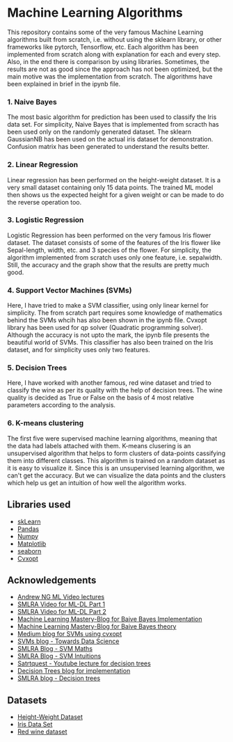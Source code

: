 # Machine Learning Algorithms
This repository contains some of the very famous Machine Learning algorithms built from scratch, i.e. without using the sklearn library, or other frameworks like pytorch, Tensorflow, etc. Each algorithm has been implemented from scratch along with explanation for each and every step. Also, in the end there is comparison by using libraries. Sometimes, the results are not as good since the approach has not been optimized, but the main motive was the implementation from scratch. The algorithms have been explained in brief in the ipynb file. 

### 1. Naive Bayes
The most basic algorithm for prediction has been used to classify the Iris data set. For simplicity, Naive Bayes that is implemented from scracth has been used only on the randomly generated dataset. The sklearn GaussianNB has been used on the actual iris dataset for demonstration. Confusion matrix has been generated to understand the results better.

### 2. Linear Regression 
Linear regression has been performed on the height-weight dataset. It is a very small dataset containing only 15 data points. The trained ML model then shows us the expected height for a given weight or can be made to do the reverse operation too.

### 3. Logistic Regression
Logistic Regression has been performed on the very famous Iris flower dataset. The dataset consists of some of the features of the Iris flower like Sepal-length, width, etc. and 3 species of the flower. For simplicity, the algorithm implemented from scratch uses only one feature, i.e. sepalwidth. Still, the accuracy and the graph show that the results are pretty much good. 

### 4. Support Vector Machines (SVMs)
Here, I have tried to make a SVM classifier, using only linear kernel for simplicity. The from scratch part requires some knowledge of mathematics behind the SVMs whcih has also been shown in the ipynb file. Cvxopt library has been used for qp solver (Quadratic programming solver). Although the accuracy is not upto the mark, the ipynb file presents the beautiful world of SVMs. This classifier has also been trained on the Iris dataset, and for simplicity uses only two features. 

### 5. Decision Trees 
Here, I have worked with another famous, red wine dataset and tried to classify the wine as per its quality with the help of decision trees. The wine quality is decided as True or False on the basis of 4 most relative parameters according to the analysis. 

### 6. K-means clustering
The first five were supervised machine learning algorithms, meaning that the data had labels attached with them. K-means clusering is an unsupervised algorithm that helps to form clusters of data-points cassifying them into different classes. This algorithm is trained on a random dataset as it is easy to visualize it. Since this is an unsupervised learning algorithm, we can't get the accuracy. But we can visualize the data points and the clusters which help us get an intuition of how well the algorithm works.


## Libraries used 
* <a href="https://scikit-learn.org/stable/">skLearn</a>
* <a href="https://pandas.pydata.org/" >Pandas</a>
* <a href="https://numpy.org/" >Numpy</a>
* <a href="https://matplotlib.org/" >Matplotlib</a>
* <a href="https://seaborn.pydata.org/">seaborn</a>
* <a href="http://cvxopt.org/" >Cvxopt</a>


## Acknowledgements
* <a href="https://youtube.com/playlist?list=PLLssT5z_DsK-h9vYZkQkYNWcItqhlRJLN">Andrew NG ML Video lectures</a>
* <a href="https://www.youtube.com/watch?v=uo7tXBw6zSo">SMLRA Video for ML-DL Part 1<a/>
* <a href="https://www.youtube.com/watch?v=JBALiIkL-xA">SMLRA Video for ML-DL Part 2<a/>
* <a href="https://machinelearningmastery.com/naive-bayes-classifier-scratch-python/">Machine Learning Mastery-Blog for Baive Bayes Implementation</a>
* <a href="https://machinelearningmastery.com/bayes-theorem-for-machine-learning/">Machine Learning Mastery-Blog for Baive Bayes theory</a>
* <a href="https://medium.com/python-in-plain-english/introducing-python-package-cvxopt-implementing-svm-from-scratch-dc40dda1da1f">Medium blog for SVMs using cvxopt</a>
* <a href="https://towardsdatascience.com/support-vector-machine-python-example-d67d9b63f1c8">SVMs blog - Towards Data Science</a>
* <a href="https://medium.com/@smlra_kjsce/supporting-svms-support-vector-machines-bf5bfba88a0b">SMLRA Blog - SVM Maths</a>
* <a href="https://medium.com/@smlra_kjsce/vectorized-view-of-svms-6a85dae8ca72">SMLRA Blog - SVM Intuitions</a>
* <a href="https://www.youtube.com/watch?v=7VeUPuFGJHk">Satrtquest - Youtube lecture for decision trees</a>
* <a href="https://machinelearningmastery.com/implement-decision-tree-algorithm-scratch-python/">Decision Trees blog for implementation</a>
* <a href="https://medium.com/@smlra_kjsce/understanding-decision-trees-8a3a78494836">SMLRA blog - Decision trees</a>


## Datasets
* <a href="https://www.kaggle.com/andonians/random-linear-regression">Height-Weight Dataset</a>
* <a href="https://www.kaggle.com/uciml/iris">Iris Data Set</a>
* <a href="https://www.kaggle.com/uciml/red-wine-quality-cortez-et-al-2009">Red wine dataset</a>

